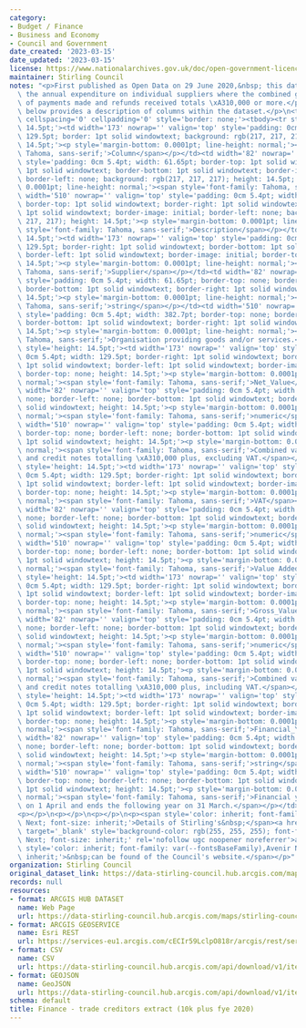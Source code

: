 ```yaml
---
category:
- Budget / Finance
- Business and Economy
- Council and Government
date_created: '2023-03-15'
date_updated: '2023-03-15'
license: https://www.nationalarchives.gov.uk/doc/open-government-licence/version/3/
maintainer: Stirling Council
notes: "<p>First published as Open Data on 29 June 2020,&nbsp; this dataset shows\
  \ the annual expenditure on individual suppliers where the combined gross value\
  \ of payments made and refunds received totals \xA310,000 or more.</p>\n<p>The table\
  \ below provides a description of columns within the dataset.</p>\n<table border='1'\
  \ cellspacing='0' cellpadding='0' style='border: none;'><tbody><tr style='height:\
  \ 14.5pt;'><td width='173' nowrap='' valign='top' style='padding: 0cm 5.4pt; width:\
  \ 129.5pt; border: 1pt solid windowtext; background: rgb(217, 217, 217); height:\
  \ 14.5pt;'><p style='margin-bottom: 0.0001pt; line-height: normal;'><span style='font-family:\
  \ Tahoma, sans-serif;'>Column</span></p></td><td width='82' nowrap='' valign='top'\
  \ style='padding: 0cm 5.4pt; width: 61.65pt; border-top: 1pt solid windowtext; border-right:\
  \ 1pt solid windowtext; border-bottom: 1pt solid windowtext; border-image: initial;\
  \ border-left: none; background: rgb(217, 217, 217); height: 14.5pt;'><p style='margin-bottom:\
  \ 0.0001pt; line-height: normal;'><span style='font-family: Tahoma, sans-serif;'>Type</span></p></td><td\
  \ width='510' nowrap='' valign='top' style='padding: 0cm 5.4pt; width: 382.7pt;\
  \ border-top: 1pt solid windowtext; border-right: 1pt solid windowtext; border-bottom:\
  \ 1pt solid windowtext; border-image: initial; border-left: none; background: rgb(217,\
  \ 217, 217); height: 14.5pt;'><p style='margin-bottom: 0.0001pt; line-height: normal;'><span\
  \ style='font-family: Tahoma, sans-serif;'>Description</span></p></td></tr><tr style='height:\
  \ 14.5pt;'><td width='173' nowrap='' valign='top' style='padding: 0cm 5.4pt; width:\
  \ 129.5pt; border-right: 1pt solid windowtext; border-bottom: 1pt solid windowtext;\
  \ border-left: 1pt solid windowtext; border-image: initial; border-top: none; height:\
  \ 14.5pt;'><p style='margin-bottom: 0.0001pt; line-height: normal;'><span style='font-family:\
  \ Tahoma, sans-serif;'>Supplier</span></p></td><td width='82' nowrap='' valign='top'\
  \ style='padding: 0cm 5.4pt; width: 61.65pt; border-top: none; border-left: none;\
  \ border-bottom: 1pt solid windowtext; border-right: 1pt solid windowtext; height:\
  \ 14.5pt;'><p style='margin-bottom: 0.0001pt; line-height: normal;'><span style='font-family:\
  \ Tahoma, sans-serif;'>string</span></p></td><td width='510' nowrap='' valign='top'\
  \ style='padding: 0cm 5.4pt; width: 382.7pt; border-top: none; border-left: none;\
  \ border-bottom: 1pt solid windowtext; border-right: 1pt solid windowtext; height:\
  \ 14.5pt;'><p style='margin-bottom: 0.0001pt; line-height: normal;'><span style='font-family:\
  \ Tahoma, sans-serif;'>Organisation providing goods and/or services.</span></p></td></tr><tr\
  \ style='height: 14.5pt;'><td width='173' nowrap='' valign='top' style='padding:\
  \ 0cm 5.4pt; width: 129.5pt; border-right: 1pt solid windowtext; border-bottom:\
  \ 1pt solid windowtext; border-left: 1pt solid windowtext; border-image: initial;\
  \ border-top: none; height: 14.5pt;'><p style='margin-bottom: 0.0001pt; line-height:\
  \ normal;'><span style='font-family: Tahoma, sans-serif;'>Net_Value</span></p></td><td\
  \ width='82' nowrap='' valign='top' style='padding: 0cm 5.4pt; width: 61.65pt; border-top:\
  \ none; border-left: none; border-bottom: 1pt solid windowtext; border-right: 1pt\
  \ solid windowtext; height: 14.5pt;'><p style='margin-bottom: 0.0001pt; line-height:\
  \ normal;'><span style='font-family: Tahoma, sans-serif;'>numeric</span></p></td><td\
  \ width='510' nowrap='' valign='top' style='padding: 0cm 5.4pt; width: 382.7pt;\
  \ border-top: none; border-left: none; border-bottom: 1pt solid windowtext; border-right:\
  \ 1pt solid windowtext; height: 14.5pt;'><p style='margin-bottom: 0.0001pt; line-height:\
  \ normal;'><span style='font-family: Tahoma, sans-serif;'>Combined value of invoices\
  \ and credit notes totalling \xA310,000 plus, excluding VAT.</span></p></td></tr><tr\
  \ style='height: 14.5pt;'><td width='173' nowrap='' valign='top' style='padding:\
  \ 0cm 5.4pt; width: 129.5pt; border-right: 1pt solid windowtext; border-bottom:\
  \ 1pt solid windowtext; border-left: 1pt solid windowtext; border-image: initial;\
  \ border-top: none; height: 14.5pt;'><p style='margin-bottom: 0.0001pt; line-height:\
  \ normal;'><span style='font-family: Tahoma, sans-serif;'>VAT</span></p></td><td\
  \ width='82' nowrap='' valign='top' style='padding: 0cm 5.4pt; width: 61.65pt; border-top:\
  \ none; border-left: none; border-bottom: 1pt solid windowtext; border-right: 1pt\
  \ solid windowtext; height: 14.5pt;'><p style='margin-bottom: 0.0001pt; line-height:\
  \ normal;'><span style='font-family: Tahoma, sans-serif;'>numeric</span></p></td><td\
  \ width='510' nowrap='' valign='top' style='padding: 0cm 5.4pt; width: 382.7pt;\
  \ border-top: none; border-left: none; border-bottom: 1pt solid windowtext; border-right:\
  \ 1pt solid windowtext; height: 14.5pt;'><p style='margin-bottom: 0.0001pt; line-height:\
  \ normal;'><span style='font-family: Tahoma, sans-serif;'>Value Added Tax.</span></p></td></tr><tr\
  \ style='height: 14.5pt;'><td width='173' nowrap='' valign='top' style='padding:\
  \ 0cm 5.4pt; width: 129.5pt; border-right: 1pt solid windowtext; border-bottom:\
  \ 1pt solid windowtext; border-left: 1pt solid windowtext; border-image: initial;\
  \ border-top: none; height: 14.5pt;'><p style='margin-bottom: 0.0001pt; line-height:\
  \ normal;'><span style='font-family: Tahoma, sans-serif;'>Gross_Value</span></p></td><td\
  \ width='82' nowrap='' valign='top' style='padding: 0cm 5.4pt; width: 61.65pt; border-top:\
  \ none; border-left: none; border-bottom: 1pt solid windowtext; border-right: 1pt\
  \ solid windowtext; height: 14.5pt;'><p style='margin-bottom: 0.0001pt; line-height:\
  \ normal;'><span style='font-family: Tahoma, sans-serif;'>numeric</span></p></td><td\
  \ width='510' nowrap='' valign='top' style='padding: 0cm 5.4pt; width: 382.7pt;\
  \ border-top: none; border-left: none; border-bottom: 1pt solid windowtext; border-right:\
  \ 1pt solid windowtext; height: 14.5pt;'><p style='margin-bottom: 0.0001pt; line-height:\
  \ normal;'><span style='font-family: Tahoma, sans-serif;'>Combined value of invoices\
  \ and credit notes totalling \xA310,000 plus, including VAT.</span></p></td></tr><tr\
  \ style='height: 14.5pt;'><td width='173' nowrap='' valign='top' style='padding:\
  \ 0cm 5.4pt; width: 129.5pt; border-right: 1pt solid windowtext; border-bottom:\
  \ 1pt solid windowtext; border-left: 1pt solid windowtext; border-image: initial;\
  \ border-top: none; height: 14.5pt;'><p style='margin-bottom: 0.0001pt; line-height:\
  \ normal;'><span style='font-family: Tahoma, sans-serif;'>Financial_Year_ending</span></p></td><td\
  \ width='82' nowrap='' valign='top' style='padding: 0cm 5.4pt; width: 61.65pt; border-top:\
  \ none; border-left: none; border-bottom: 1pt solid windowtext; border-right: 1pt\
  \ solid windowtext; height: 14.5pt;'><p style='margin-bottom: 0.0001pt; line-height:\
  \ normal;'><span style='font-family: Tahoma, sans-serif;'>string</span></p></td><td\
  \ width='510' nowrap='' valign='top' style='padding: 0cm 5.4pt; width: 382.7pt;\
  \ border-top: none; border-left: none; border-bottom: 1pt solid windowtext; border-right:\
  \ 1pt solid windowtext; height: 14.5pt;'><p style='margin-bottom: 0.0001pt; line-height:\
  \ normal;'><span style='font-family: Tahoma, sans-serif;'>Financial year begins\
  \ on 1 April and ends the following year on 31 March.</span></p></td></tr></tbody></table>\n\
  <p></p>\n<p></p>\n<p></p>\n<p><span style='color: inherit; font-family: var(--fontsBaseFamily),Avenir\
  \ Next; font-size: inherit;'>Details of Stirling's&nbsp;</span><a href='https://www.stirling.gov.uk/council-and-committees/performance-and-statistics/annual-accounts/'\
  \ target='_blank' style='background-color: rgb(255, 255, 255); font-family: var(--fontsBaseFamily),Avenir\
  \ Next; font-size: inherit;' rel='nofollow ugc noopener noreferrer'>annual accounts</a><span\
  \ style='color: inherit; font-family: var(--fontsBaseFamily),Avenir Next; font-size:\
  \ inherit;'>&nbsp;can be found of the Council's website.</span></p>"
organization: Stirling Council
original_dataset_link: https://data-stirling-council.hub.arcgis.com/maps/stirling-council::finance-trade-creditors-extract-10k-plus-fye-2020
records: null
resources:
- format: ARCGIS HUB DATASET
  name: Web Page
  url: https://data-stirling-council.hub.arcgis.com/maps/stirling-council::finance-trade-creditors-extract-10k-plus-fye-2020
- format: ARCGIS GEOSERVICE
  name: Esri REST
  url: https://services-eu1.arcgis.com/cECIr59LclpO818r/arcgis/rest/services/finance%20-%20trade%20creditors%20extract%20(10k%20plus%20fye%202020)/FeatureServer/0
- format: CSV
  name: CSV
  url: https://data-stirling-council.hub.arcgis.com/api/download/v1/items/26882ca00ddc46ada1340f2c672d6469/csv?layers=0
- format: GEOJSON
  name: GeoJSON
  url: https://data-stirling-council.hub.arcgis.com/api/download/v1/items/26882ca00ddc46ada1340f2c672d6469/geojson?layers=0
schema: default
title: Finance - trade creditors extract (10k plus fye 2020)
---
```

